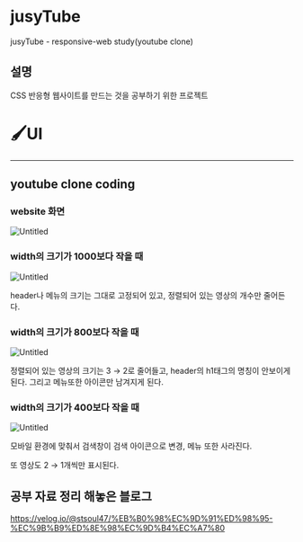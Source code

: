 # jusyTube
jusyTube - responsive-web study(youtube clone)

## 설명
CSS 반응형 웹사이트를 만드는 것을 공부하기 위한 프로젝트


# 🖌️UI

---

## youtube clone coding

### website 화면

![Untitled](https://s3-us-west-2.amazonaws.com/secure.notion-static.com/51c1ca17-1272-49e2-ad30-a2b26f88c836/Untitled.png)

### width의 크기가 1000보다 작을 때

![Untitled](https://s3-us-west-2.amazonaws.com/secure.notion-static.com/126d75d2-ffa5-4e01-b534-43c1c5db856c/Untitled.png)

header나 메뉴의 크기는 그대로 고정되어 있고, 정렬되어 있는 영상의 개수만 줄어든다.

### width의 크기가 800보다 작을 때

![Untitled](https://s3-us-west-2.amazonaws.com/secure.notion-static.com/bf4118ef-d8e6-453e-a376-440c1b7b25d8/Untitled.png)

정렬되어 있는 영상의 크기는 3 → 2로 줄어들고, header의 h1태그의 명칭이 안보이게 된다. 그리고 메뉴또한 아이콘만 남겨지게 된다.

### width의 크기가 400보다 작을 때

![Untitled](https://s3-us-west-2.amazonaws.com/secure.notion-static.com/beda6041-2dbf-4452-8c24-862ec7728187/Untitled.png)

모바일 환경에 맞춰서 검색창이 검색 아이콘으로 변경, 메뉴 또한 사라진다.

또 영상도 2 → 1개씩만 표시된다.



## 공부 자료 정리 해놓은 블로그
https://velog.io/@stsoul47/%EB%B0%98%EC%9D%91%ED%98%95-%EC%9B%B9%ED%8E%98%EC%9D%B4%EC%A7%80

